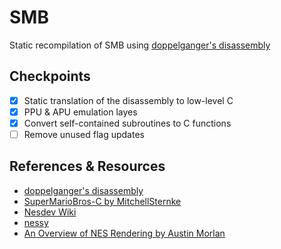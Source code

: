# SMB

Static recompilation of SMB using [doppelganger's disassembly](https://www.romhacking.net/documents/344/)

## Checkpoints

- [x] Static translation of the disassembly to low-level C
- [x] PPU & APU emulation layes
- [x] Convert self-contained subroutines to C functions
- [ ] Remove unused flag updates

## References & Resources

- [doppelganger's disassembly](https://www.romhacking.net/documents/344/)
- [SuperMarioBros-C by MitchellSternke](https://github.com/MitchellSternke/SuperMarioBros-C)
- [Nesdev Wiki](https://www.nesdev.org/wiki/Nesdev_Wiki)
- [nessy](https://github.com/nathsou/nessy)
- [An Overview of NES Rendering by Austin Morlan](https://austinmorlan.com/posts/nes_rendering_overview/)
